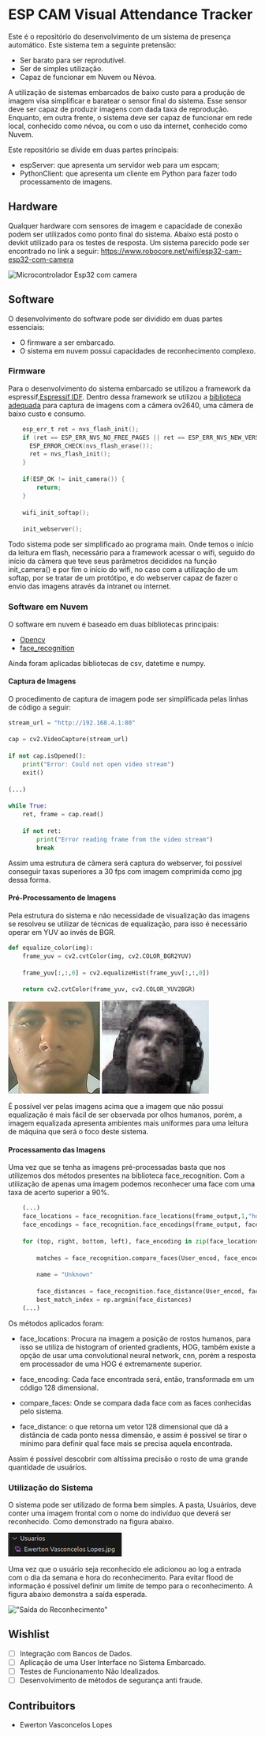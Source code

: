 # ESP CAM Visual Attendance Tracker

Este é o repositório do desenvolvimento de um sistema de presença automático. Este sistema tem a seguinte pretensão:
* Ser barato para ser reprodutível.
* Ser de simples utilização.
* Capaz de funcionar em Nuvem ou Névoa.

A utilização de sistemas embarcados de baixo custo para a produção de imagem visa simplificar e baratear o sensor final do sistema. Esse sensor deve ser capaz de produzir imagens com dada taxa de reprodução. Enquanto, em outra frente, o sistema deve ser capaz de funcionar em rede local, conhecido como névoa, ou com o uso da internet, conhecido como Nuvem.

Este repositório se divide em duas partes principais:
* espServer: que apresenta um servidor web para um espcam;
* PythonClient: que apresenta um cliente em Python para fazer todo processamento de imagens.

## Hardware

Qualquer hardware com sensores de imagem e capacidade de conexão podem ser utilizados como ponto final do sistema. Abaixo está posto o devkit utilizado para os testes de resposta. Um sistema parecido pode ser encontrado no link a seguir: <https://www.robocore.net/wifi/esp32-cam-esp32-com-camera>

![Microcontrolador Esp32 com camera](https://d229kd5ey79jzj.cloudfront.net/1205/images/1205_1_H.png?20230725094432 "Esp cam")

## Software

O desenvolvimento do software pode ser dividido em duas partes essenciais:
* O firmware a ser embarcado.
* O sistema em nuvem possui capacidades de reconhecimento complexo.

### Firmware

Para o desenvolvimento do sistema embarcado se utilizou a framework da espressif,[Espressif IDF](https://github.com/espressif/esp-idf). Dentro dessa framework se utilizou a [biblioteca adequada](https://github.com/espressif/esp32-camera)  para captura de imagens com a câmera ov2640, uma câmera de baixo custo e consumo.


~~~ c
    esp_err_t ret = nvs_flash_init();
    if (ret == ESP_ERR_NVS_NO_FREE_PAGES || ret == ESP_ERR_NVS_NEW_VERSION_FOUND) {
      ESP_ERROR_CHECK(nvs_flash_erase());
      ret = nvs_flash_init();
    }

    if(ESP_OK != init_camera()) {
        return;
    }

    wifi_init_softap();

    init_webserver();
~~~

Todo sistema pode ser simplificado ao programa main. Onde temos o início da leitura em flash, necessário para a framework acessar o wifi, seguido do início da câmera que teve seus parâmetros decididos na função init_camera() e por fim o início do wifi, no caso com a utilização de um softap, por se tratar de um protótipo, e do webserver capaz de fazer o envio das imagens através da intranet ou internet.

### Software em Nuvem

O software em nuvem é baseado em duas bibliotecas principais:

* [Opencv](https://opencv.org/)
* [face_recognition](https://pypi.org/project/face-recognition/)

Ainda foram aplicadas bibliotecas de csv, datetime e numpy.

#### Captura de Imagens

O procedimento de captura de imagem pode ser simplificada pelas linhas de código a seguir:

~~~ python
stream_url = "http://192.168.4.1:80"  

cap = cv2.VideoCapture(stream_url)

if not cap.isOpened():
    print("Error: Could not open video stream")
    exit()

(...)

while True:
    ret, frame = cap.read()

    if not ret:
        print("Error reading frame from the video stream")
        break
~~~

Assim uma estrutura de câmera será captura do webserver, foi possível conseguir taxas superiores a 30 fps com imagem comprimida como jpg dessa forma.

#### Pré-Processamento de Imagens

Pela estrutura do sistema e não necessidade de visualização das imagens se resolveu se utilizar de técnicas de equalização, para isso é necessário operar em YUV ao invés de BGR.

~~~ python
def equalize_color(img):
    frame_yuv = cv2.cvtColor(img, cv2.COLOR_BGR2YUV)

    frame_yuv[:,:,0] = cv2.equalizeHist(frame_yuv[:,:,0])

    return cv2.cvtColor(frame_yuv, cv2.COLOR_YUV2BGR)
~~~

![Imagem sem equalização](/Archives/Images/notequal.jpg "Not Equal") ![Imagem com equalização](/Archives/Images/equal.png "Equal")

É possível ver pelas imagens acima que a imagem que não possui equalização é mais fácil de ser observada por olhos humanos, porém, a imagem equalizada apresenta ambientes mais uniformes para uma leitura de máquina que será o foco deste sistema.

#### Processamento das Imagens

Uma vez que se tenha as imagens pré-processadas basta que nos utilizemos dos métodos presentes na biblioteca face_recognition. Com a utilização de apenas uma imagem podemos reconhecer uma face com uma taxa de acerto superior a 90%. 

~~~ python
    (...)
    face_locations = face_recognition.face_locations(frame_output,1,"hog")
    face_encodings = face_recognition.face_encodings(frame_output, face_locations,model='small')
    
    for (top, right, bottom, left), face_encoding in zip(face_locations, face_encodings):

        matches = face_recognition.compare_faces(User_encod, face_encoding)

        name = "Unknown"
        
        face_distances = face_recognition.face_distance(User_encod, face_encoding)
        best_match_index = np.argmin(face_distances)
    (...)
~~~

Os métodos aplicados foram:

* face_locations: Procura na imagem a posição de rostos humanos, para isso se utiliza de histogram of oriented gradients, HOG, também existe a opção de usar uma convolutional neural network, cnn, porém a resposta em processador de uma HOG é extremamente superior.

* face_encoding: Cada face encontrada será, então, transformada em um código 128 dimensional.

* compare_faces: Onde se compara dada face com as faces conhecidas pelo sistema.

* face_distance: o que retorna um vetor 128 dimensional que dá a distância de cada ponto nessa dimensão, e assim é possível se tirar o mínimo para definir qual face mais se precisa aquela encontrada.

Assim é possível descobrir com altíssima precisão o rosto de uma grande quantidade de usuários.

### Utilização do Sistema

O sistema pode ser utilizado de forma bem simples. A pasta, Usuários, deve conter uma imagem frontal com o nome do indivíduo que deverá ser reconhecido. Como demonstrado na figura abaixo.

!["Imagem dos Usuários"](/Archives/Images/Users.png "Users")

Uma vez que o usuário seja reconhecido ele adicionou ao log a entrada com o dia da semana e hora do reconhecimento. Para evitar flood de informação é possível definir um limite de tempo para o reconhecimento. A figura abaixo demonstra a saída esperada.

!["Saída do Reconhecimento"](/Archives/Images/Saída.png "Saida")

## Wishlist

- [ ] Integração com Bancos de Dados.
- [ ] Aplicação de uma User Interface no Sistema Embarcado.
- [ ] Testes de Funcionamento Não Idealizados.
- [ ] Desenvolvimento de métodos de segurança anti fraude.

## Contribuitors

* Ewerton Vasconcelos Lopes 